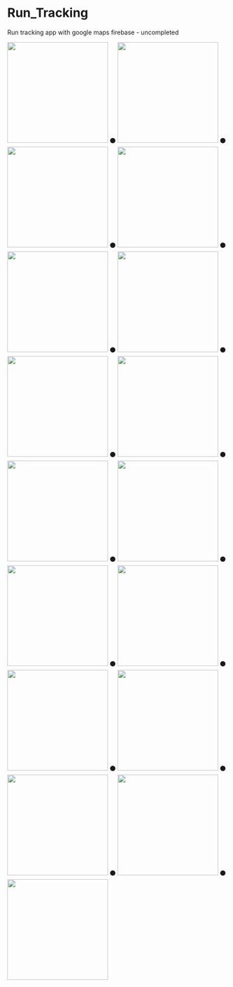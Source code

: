 # Run_Tracking
Run tracking app with google maps firebase - uncompleted

<div>
<img src="/screen_shots/0_discreption.png" width=230>
⚫
<img src="/screen_shots/1_splash.png" width=230>
⚫
<img src="/screen_shots/2_welcome.png" width=230>
⚫
<img src="/screen_shots/3_welcome.png" width=230>
⚫
<img src="/screen_shots/4_login_method.png" width=230>
⚫
<img src="/screen_shots/5_otp_login.png" width=230>
⚫
<img src="/screen_shots/6_home_screen.png" width=230>
⚫
<img src="/screen_shots/7_run_on_map.png" width=230>
⚫
<img src="/screen_shots/8_body_setup.png" width=230>
⚫
<img src="/screen_shots/9_body_setup.png" width=230>
⚫
<img src="/screen_shots/10_body_setup.png" width=230>
⚫
<img src="/screen_shots/11_body_setup.png" width=230>
⚫
<img src="/screen_shots/12_body_setup.png" width=230>
⚫
<img src="/screen_shots/13_body_setup.png" width=230>
⚫
<img src="/screen_shots/14_body_setup.png" width=230>
⚫
<img src="/screen_shots/15_body_setup.png" width=230>
⚫
<img src="/screen_shots/16_body_setup.png" width=230>

</div>
